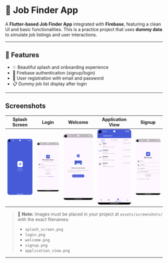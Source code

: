 # 🧭 Job Finder App

A **Flutter-based Job Finder App** integrated with **Firebase**, featuring a clean UI and basic functionalities. This is a practice project that uses **dummy data** to simulate job listings and user interactions.

---

## 🚀 Features

- ✨ Beautiful splash and onboarding experience  
- 🔐 Firebase authentication (signup/login)  
- 👤 User registration with email and password  
- 📋 Dummy job list display after login     

---

## Screenshots

| Splash Screen | Login | Welcome | Application View | Signup |
|---------------|-------|---------|------------------|--------|
| ![Splash Screen](screenshots/splash_screen.png) | ![Login](screenshots/login.png) | ![Welcome](screenshots/welcome.png) | ![Application View](screenshots/application_view.png) | ![Signup](screenshots/signup.png) |

> 📌 **Note:** Images must be placed in your project at `assets/screenshots/` with the exact filenames:
> - `splash_screen.png`
> - `login.png`
> - `welcome.png`
> - `signup.png`
> - `application_view.png`

---
